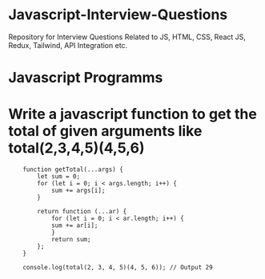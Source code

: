 # Javascript-Interview-Questions

Repository for Interview Questions Related to JS, HTML, CSS, React JS, Redux, Tailwind, API Integration etc.

<h1>Javascript Programms</h1>

# Write a javascript function to get the total of given arguments like total(2,3,4,5)(4,5,6)

```
    function getTotal(...args) {
        let sum = 0;
        for (let i = 0; i < args.length; i++) {
            sum += args[i];
        }

        return function (...ar) {
            for (let i = 0; i < ar.length; i++) {
            sum += ar[i];
            }
            return sum;
        };
    }

    console.log(total(2, 3, 4, 5)(4, 5, 6)); // Output 29

```
